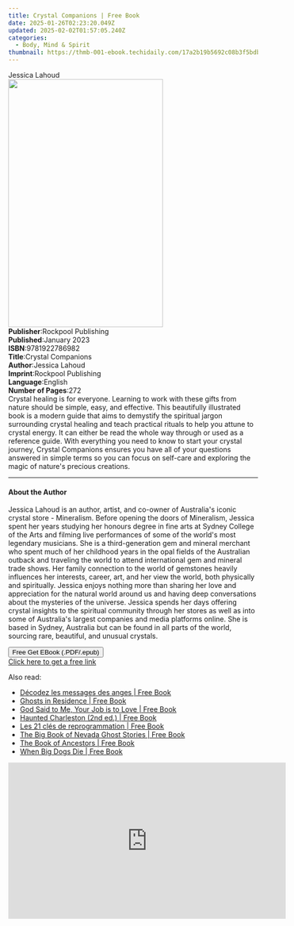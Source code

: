 ```yaml
---
title: Crystal Companions | Free Book
date: 2025-01-26T02:23:20.049Z
updated: 2025-02-02T01:57:05.240Z
categories:
  - Body, Mind & Spirit
thumbnail: https://thmb-001-ebook.techidaily.com/17a2b19b5692c08b3f5bdb7200fd716cc736a0b290b8853abf3b3ac231caa3a2.jpg
---
```

<main id="book-container">
  <div class="flex flex-col">
    <div class="book-brief flex-1 py-6 px-4 sm:p-6 md:py-10 md:px-8">
      <!-- brief-->
      <div class="book-brief-main">Jessica Lahoud</div>
    </div>
    <div
      class="book-meta-info flex-1 grid gap-4 col-start-1 col-end-3 row-start-1 sm:mb-6 sm:grid-cols-4 lg:gap-6 lg:col-start-2 lg:row-end-6 lg:row-span-6 lg:mb-0"
    >
      <div
        class="book-meta-info-left place-content-center mt-4 p-4 text-sm leading-6 col-start-2 col-span-2 dark:text-slate-400"
      >
        <img
          class="w-full h-500 object-cover rounded-lg sm:h-255 sm:col-span-2 lg:col-span-full"
          src="https://img-001-ebook.techidaily.com/8709a259e9771c2c77e85e0b8875a62e31129aa7b5498668c7079cbb8c20af53.jpg"
          alt=""
          width="312"
          height="500"
        />
      </div>
      <div
        class="book-meta-info-right mt-2 col-start-1 row-start-2 col-span-3 self-center"
      >
        <!-- meta data  -->
        <div class="flex flex-col px-4 md:px-8">
          <div class="flex-1">
            <strong>Publisher</strong>:<span class="px-2"
              >Rockpool Publishing</span
            >
          </div>
          <div class="flex-1">
            <strong>Published</strong>:<span class="px-2">January 2023</span>
          </div>
          <div class="flex-1">
            <strong>ISBN</strong>:<span class="px-2">9781922786982</span>
          </div>
          <div class="flex-1">
            <strong>Title</strong>:<span class="px-2">Crystal Companions</span>
          </div>
          <div class="flex-1">
            <strong>Author</strong>:<span class="px-2">Jessica Lahoud</span>
          </div>
          <div class="flex-1">
            <strong>Imprint</strong>:<span class="px-2"
              >Rockpool Publishing</span
            >
          </div>
          <div class="flex-1">
            <strong>Language</strong>:<span class="px-2">English</span>
          </div>
          <div class="flex-1">
            <strong>Number of Pages</strong>:<span class="px-2">272</span>
          </div>
        </div>
      </div>
    </div>
    <div class="book-description flex-1 py-6 px-4 sm:p-6 md:py-10 md:px-8">
      <div class="book-description-main">
        <div accordion-content="" id="description">
          Crystal healing is for everyone. Learning to work with these gifts
          from nature should be simple, easy, and effective. This beautifully
          illustrated book is a modern guide that aims to demystify the
          spiritual jargon surrounding crystal healing and teach practical
          rituals to help you attune to crystal energy. It can either be read
          the whole way through or used as a reference guide. With everything
          you need to know to start your crystal journey, Crystal Companions
          ensures you have all of your questions answered in simple terms so you
          can focus on self-care and exploring the magic of nature's precious
          creations.
        </div>
      </div>
    </div>
    <div class="book-excerpts flex-1 py-6 px-4 sm:p-6 md:py-10 md:px-8">
      <!-- excerpts-->
      <div class="book-excerpts-main">
        <hr />
        <h4 class="placeholder placeholder-heading">
          <span>About the Author</span>
        </h4>
        <p>
          Jessica Lahoud is an author, artist, and co-owner of Australia's
          iconic crystal store - Mineralism. Before opening the doors of
          Mineralism, Jessica spent her years studying her honours degree in
          fine arts at Sydney College of the Arts and filming live performances
          of some of the world's most legendary musicians. She is a
          third-generation gem and mineral merchant who spent much of her
          childhood years in the opal fields of the Australian outback and
          traveling the world to attend international gem and mineral trade
          shows. Her family connection to the world of gemstones heavily
          influences her interests, career, art, and her view the world, both
          physically and spiritually. Jessica enjoys nothing more than sharing
          her love and appreciation for the natural world around us and having
          deep conversations about the mysteries of the universe. Jessica spends
          her days offering crystal insights to the spiritual community through
          her stores as well as into some of Australia's largest companies and
          media platforms online. She is based in Sydney, Australia but can be
          found in all parts of the world, sourcing rare, beautiful, and unusual
          crystals.
        </p>
      </div>
    </div>
    <div
      class="book-about-author flex-1 py-6 px-4 sm:p-6 md:py-10 md:px-8"
    ></div>
    <div class="book-free-get flex-1 py-6 px-4 sm:p-6 md:py-10 md:px-8">
      <button
        id="btn-free-get"
        class="bg-blue-500 hover:bg-blue-700 text-white font-bold py-2 px-4 rounded"
      >
        Free Get EBook (.PDF/.epub)
      </button>
      <div id="countdown-display" class="px-2 text-lg mt-2"></div>
      <a
        id="free-link"
        class="hidden bg-blue-500 hover:bg-blue-700 text-white font-bold py-2 px-4 rounded"
        href="https://www.ebooks.com/en-us/book/211370436/crystal-companions/jessica-lahoud/"
        target="_blank"
        >Click here to get a free link</a
      >
    </div>
    <script>
      let countdownTime = 0;
      let countdownInterval = null;
      document
        .getElementById('btn-free-get')
        .addEventListener('click', startCountdown);
      function startCountdown() {
        countdownTime = new Date().getTime() + 60000 * 3;
        countdownInterval = setInterval(updateCountdown, 1000);
        document.getElementById('btn-free-get').disabled = true;
        document
          .getElementById('btn-free-get')
          .classList.add('bg-gray-500', 'cursor-not-allowed');
      }
      function updateCountdown() {
        let currentTime = new Date().getTime();
        let timeLeft = countdownTime - currentTime;
        let secondsLeft = Math.floor(timeLeft / 1000);
        document.getElementById('countdown-display').innerHTML =
          `Remaining time: ${secondsLeft} seconds.`;
        if (secondsLeft <= 0) {
          clearInterval(countdownInterval);
          document.getElementById('btn-free-get').classList.add('hidden');
          document.getElementById('free-link').classList.remove('hidden');
          document.getElementById('countdown-display').innerHTML = '';
        }
      }
    </script>
  </div>
</main>

<ins class="adsbygoogle"
      style="display:block"
      data-ad-client="ca-pub-7571918770474297"
      data-ad-slot="8358498916"
      data-ad-format="auto"
      data-full-width-responsive="true"></ins>
    

<span class="atpl-alsoreadstyle">Also read:</span>
<div><ul>
<li><a href="https://novels-ebooks.techidaily.com/210858366-9782017229117-decodez-les-messages-des-anges/"><u>Décodez les messages des anges | Free Book</u></a></li>
<li><a href="https://novels-ebooks.techidaily.com/210858570-9781493075607-ghosts-in-residence/"><u>Ghosts in Residence | Free Book</u></a></li>
<li><a href="https://novels-ebooks.techidaily.com/210859102-9798988410812-god-said-to-me-your-job-is-to-love/"><u>God Said to Me, Your Job is to Love | Free Book</u></a></li>
<li><a href="https://novels-ebooks.techidaily.com/210858574-9781493070312-haunted-charleston-2nd-ed/"><u>Haunted Charleston (2nd ed.) | Free Book</u></a></li>
<li><a href="https://novels-ebooks.techidaily.com/210858356-9782019469665-les-21-cles-de-reprogrammation/"><u>Les 21 clés de reprogrammation | Free Book</u></a></li>
<li><a href="https://novels-ebooks.techidaily.com/210858576-9781493073474-the-big-book-of-nevada-ghost-stories/"><u>The Big Book of Nevada Ghost Stories | Free Book</u></a></li>
<li><a href="https://novels-ebooks.techidaily.com/210858937-9780316353656-the-book-of-ancestors/"><u>The Book of Ancestors | Free Book</u></a></li>
<li><a href="https://novels-ebooks.techidaily.com/210859023-9798822917231-when-big-dogs-die/"><u>When Big Dogs Die | Free Book</u></a></li>
</ul></div>

<!-- affiliate ads begin -->
<iframe width="560" height="315" src="https://www.youtube.com/embed/Hpne0zPsZwU?si=yN5QDsG_WLb_Y3u-" title="YouTube video player" frameborder="0" allow="accelerometer; autoplay; clipboard-write; encrypted-media; gyroscope; picture-in-picture; web-share" referrerpolicy="strict-origin-when-cross-origin" allowfullscreen></iframe>
<!-- affiliate ads end -->

